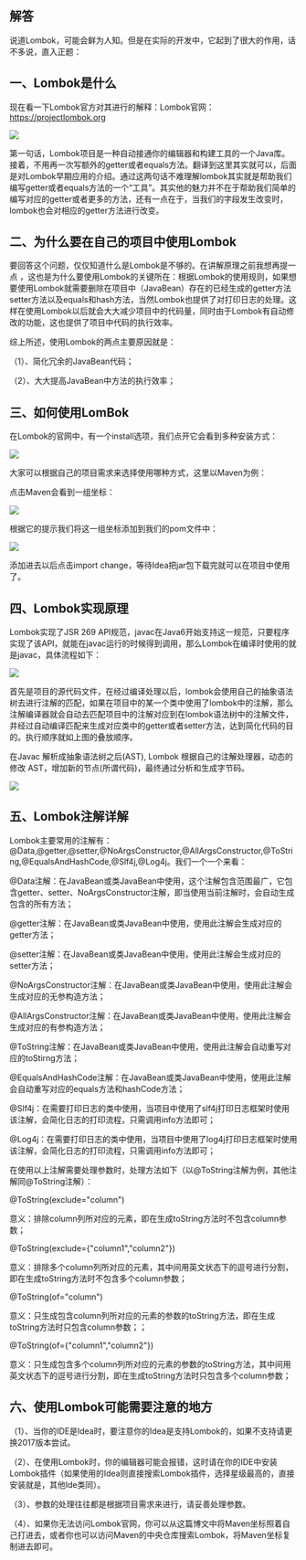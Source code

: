 
## 解答

说道Lombok，可能会鲜为人知。但是在实际的开发中，它起到了很大的作用，话不多说，直入正题：

## 一、Lombok是什么

现在看一下Lombok官方对其进行的解释：Lombok官网：https://projectlombok.org

![](../../media/pictures/principle/lo1.png)


第一句话，Lombok项目是一种自动接通你的编辑器和构建工具的一个Java库。接着，不用再一次写额外的getter或者equals方法。翻译到这里其实就可以，后面是对Lombok早期应用的介绍。通过这两句话不难理解lombok其实就是帮助我们编写getter或者equals方法的一个“工具”。其实他的魅力并不在于帮助我们简单的编写对应的getter或者更多的方法，还有一点在于，当我们的字段发生改变时，lombok也会对相应的getter方法进行改变。

## 二、为什么要在自己的项目中使用Lombok

要回答这个问题，仅仅知道什么是Lombok是不够的。在讲解原理之前我想再提一点 ，这也是为什么要使用Lombok的关键所在：根据Lombok的使用规则，如果想要使用Lombok就需要删除在项目中（JavaBean）存在的已经生成的getter方法setter方法以及equals和hash方法，当然Lombok也提供了对打印日志的处理。这样在使用Lombok以后就会大大减少项目中的代码量，同时由于Lombok有自动修改的功能，这也提供了项目中代码的执行效率。

综上所述，使用Lombok的两点主要原因就是：

（1）、简化冗余的JavaBean代码；

（2）、大大提高JavaBean中方法的执行效率；

## 三、如何使用LomBok

在Lombok的官网中，有一个install选项，我们点开它会看到多种安装方式：

![](../../media/pictures/principle/lo2.png)

大家可以根据自己的项目需求来选择使用哪种方式，这里以Maven为例：

点击Maven会看到一组坐标：

![](../../media/pictures/principle/lo3.png)

根据它的提示我们将这一组坐标添加到我们的pom文件中：

![](../../media/pictures/principle/lo4.png)

添加进去以后点击import change，等待Idea把jar包下载完就可以在项目中使用了。

## 四、Lombok实现原理

Lombok实现了JSR 269 API规范，javac在Java6开始支持这一规范，只要程序实现了该API，就能在javac运行的时候得到调用，那么Lombok在编译时使用的就是javac，具体流程如下：

![](../../media/pictures/principle/lo5.png)

首先是项目的源代码文件，在经过编译处理以后，lombok会使用自己的抽象语法树去进行注解的匹配，如果在项目中的某一个类中使用了lombok中的注解，那么注解编译器就会自动去匹配项目中的注解对应到在lombok语法树中的注解文件，并经过自动编译匹配来生成对应类中的getter或者setter方法，达到简化代码的目的。执行顺序就如上图的叠放顺序。

在Javac 解析成抽象语法树之后(AST), Lombok 根据自己的注解处理器，动态的修改 AST，增加新的节点(所谓代码)，最终通过分析和生成字节码。

![](../../media/pictures/principle/lo6.png)

## 五、Lombok注解详解

Lombok主要常用的注解有：@Data,@getter,@setter,@NoArgsConstructor,@AllArgsConstructor,@ToString,@EqualsAndHashCode,@Slf4j,@Log4j。我们一个一个来看：

@Data注解：在JavaBean或类JavaBean中使用，这个注解包含范围最广，它包含getter、setter、NoArgsConstructor注解，即当使用当前注解时，会自动生成包含的所有方法；

@getter注解：在JavaBean或类JavaBean中使用，使用此注解会生成对应的getter方法；

@setter注解：在JavaBean或类JavaBean中使用，使用此注解会生成对应的setter方法；

@NoArgsConstructor注解：在JavaBean或类JavaBean中使用，使用此注解会生成对应的无参构造方法；

@AllArgsConstructor注解：在JavaBean或类JavaBean中使用，使用此注解会生成对应的有参构造方法；

@ToString注解：在JavaBean或类JavaBean中使用，使用此注解会自动重写对应的toStirng方法；

@EqualsAndHashCode注解：在JavaBean或类JavaBean中使用，使用此注解会自动重写对应的equals方法和hashCode方法；

@Slf4j：在需要打印日志的类中使用，当项目中使用了slf4j打印日志框架时使用该注解，会简化日志的打印流程，只需调用info方法即可；

@Log4j：在需要打印日志的类中使用，当项目中使用了log4j打印日志框架时使用该注解，会简化日志的打印流程，只需调用info方法即可；

在使用以上注解需要处理参数时，处理方法如下（以@ToString注解为例，其他注解同@ToString注解）：

@ToString(exclude="column")

意义：排除column列所对应的元素，即在生成toString方法时不包含column参数；

@ToString(exclude={"column1","column2"})

意义：排除多个column列所对应的元素，其中间用英文状态下的逗号进行分割，即在生成toString方法时不包含多个column参数；

@ToString(of="column")

意义：只生成包含column列所对应的元素的参数的toString方法，即在生成toString方法时只包含column参数；；

@ToString(of={"column1","column2"})

意义：只生成包含多个column列所对应的元素的参数的toString方法，其中间用英文状态下的逗号进行分割，即在生成toString方法时只包含多个column参数；

## 六、使用Lombok可能需要注意的地方

（1）、当你的IDE是Idea时，要注意你的Idea是支持Lombok的，如果不支持请更换2017版本尝试。

（2）、在使用Lombok时，你的编辑器可能会报错，这时请在你的IDE中安装Lombok插件（如果使用的Idea则直接搜索Lombok插件，选择星级最高的，直接安装就是，其他Ide类同）。

（3）、参数的处理往往都是根据项目需求来进行，请妥善处理参数。

（4）、如果你无法访问Lombok官网，你可以从这篇博文中将Maven坐标照着自己打进去，或者你也可以访问Maven的中央仓库搜索Lombok，将Maven坐标复制进去即可。

